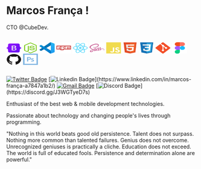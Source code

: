# Marcos França !

CTO @CubeDev.

  <div style="display: inline_block"><br>
    
  <img align="center" alt="Marhf-Js" height="30" width="40" src="https://github.com/devicons/devicon/blob/master/icons/bootstrap/bootstrap-original.svg">
  <img align="center" alt="Marhf-Js" height="30" width="40" src="https://github.com/devicons/devicon/blob/master/icons/nodejs/nodejs-original.svg">
  <img align="center" alt="Marhf-Js" height="30" width="40" src="https://github.com/devicons/devicon/blob/master/icons/vscode/vscode-original.svg">
  <img align="center" alt="Marhf-Js" height="30" width="40" src="https://github.com/devicons/devicon/blob/master/icons/npm/npm-original-wordmark.svg">
  <img align="center" alt="Marhf-Js" height="30" width="40" src="https://github.com/devicons/devicon/blob/master/icons/react/react-original.svg">
  <img align="center" alt="Marhf-Js" height="30" width="40" src="https://github.com/devicons/devicon/blob/master/icons/sass/sass-original.svg">
  <img align="center" alt="Marhf-Js" height="30" width="40" src="https://raw.githubusercontent.com/devicons/devicon/master/icons/javascript/javascript-plain.svg">
  <img align="center" alt="Marhf-HTML" height="30" width="40" src="https://raw.githubusercontent.com/devicons/devicon/master/icons/html5/html5-original.svg">
  <img align="center" alt="Marhf-CSS" height="30" width="40" src="https://raw.githubusercontent.com/devicons/devicon/master/icons/css3/css3-original.svg">
  <img align="center" alt="Marhf-CSS" height="30" width="40" src="https://github.com/devicons/devicon/blob/master/icons/git/git-original.svg">
  <img align="center" alt="Marhf-CSS" height="30" width="40" src="https://github.com/devicons/devicon/blob/master/icons/figma/figma-original.svg">
  <img align="center" alt="Marhf-CSS" height="30" width="40" src="https://github.com/devicons/devicon/blob/master/icons/github/github-original.svg">
  <img align="center" alt="Marhf-CSS" height="30" width="40" src="https://github.com/devicons/devicon/blob/master/icons/photoshop/photoshop-line.svg">
</div>
  
  ##
  
[![Twitter Badge](https://img.shields.io/badge/-marcos100rock-592b30?style=flat-square&labelColor=592b30&logo=twitter&logoColor=white&link=https://twitter.com/marcos100rock)](https://twitter.com/marcos100rock) 
[![Linkedin Badge](https://img.shields.io/badge/-Marcos_França-592b30?style=flat-square&logo=Linkedin&logoColor=white&link=[https://www.linkedin.com/in/diego-schell-fernandes/](https://www.linkedin.com/in/marcos-frança-a7847a1b2/))](https://www.linkedin.com/in/marcos-frança-a7847a1b2/) 
[![Gmail Badge](https://img.shields.io/badge/-contato.marcosfranca@outlook.com-592b30?style=flat-square&logo=Gmail&logoColor=white&link=mailto:contato.marcosfranca@outlook.com)](contato.marcosfranca@outlook.com)
[![Discord Badge](https://img.shields.io/badge/-Discord_Server-592b30?style=flat-square&logo=Discord&logoColor=white&link=[mailto:diego.schell.f@gmail.com](https://discord.gg/J3WGTyeD7s))](https://discord.gg/J3WGTyeD7s)

Enthusiast of the best web & mobile development technologies.

Passionate about technology and changing people's lives through programming.

"Nothing in this world beats good old persistence. Talent does not surpass. Nothing more common than talented failures. Genius does not overcome. Unrecognized geniuses is practically a cliche. Education does not exceed. The world is full of educated fools. Persistence and determination alone are powerful."


